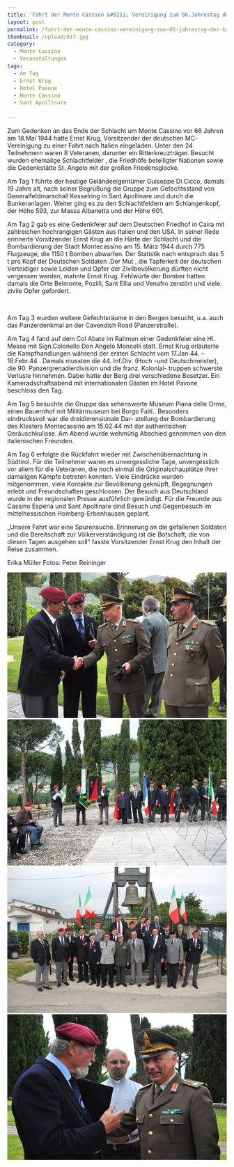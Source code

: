 ```yaml
---
title: 'Fahrt der Monte Cassino &#8211; Vereinigung zum 66.Jahrestag der Kämpfe'
layout: post
permalink: /fahrt-der-monte-cassino-vereinigung-zum-66-jahrestag-der-kampfe/
thumbnail: /upload/017.jpg
category:
  - Monte Cassino
  - Veranstaltungen
tags:
  - Am Tag
  - Ernst Krug
  - Hotel Pavone
  - Monte Cassino
  - Sant Apollinare

---
```

Zum Gedenken an das Ende der Schlacht um Monte Cassino vor 66 Jahren am 18.Mai 1944 hatte Ernst Krug, Vorsitzender der deutschen MC-Vereinigung zu einer Fahrt nach Italien eingeladen. Unter den 24 Teilnehmern waren 8 Veteranen, darunter ein Ritterkreuzträger. Besucht wurden ehemalige Schlachtfelder , die Friedhöfe beteiligter Nationen sowie die Gedenkstätte St. Angelo mit der großen Friedensglocke.

Am Tag 1 führte der heutige Geländeeigentümer Guiseppe Di Cicco, damals 19 Jahre alt, nach seiner Begrüßung die Gruppe zum Gefechtsstand von Generalfeldmarschall Kesselring in Sant Apollinare und durch die Bunkeranlagen. Weiter ging es zu den Schlachtfeldern am Schlangenkopf, der Höhe 593, zur Massa Albanetta und der Höhe 601.

Am Tag 2 gab es eine Gedenkfeier auf dem Deutschen Friedhof in Caira mit zahlreichen hochrangigen Gästen aus Italien und den USA. In seiner Rede erinnerte Vorsitzender Ernst Krug an die Härte der Schlacht und die Bombardierung der Stadt Montecassino am 15. März 1944 durch 775 Flugzeuge, die 1150 t Bomben abwarfen. Der Statistik nach entsprach das 5 t pro Kopf der Deutschen Soldaten .Der Mut , die Tapferkeit der deutschen Verteidiger sowie Leiden und Opfer der Zivilbevölkerung dürften nicht vergessen werden, mahnte Ernst Krug. Fehlwürfe der Bomber hatten damals die Orte Belmonte, Pozilli, Sant Ellia und Venafro zerstört und viele zivile Opfer gefordert.

&nbsp;

Am Tag 3 wurden weitere Gefechtsräume in den Bergen besucht, u.a. auch das Panzerdenkmal an der Cavendish Road (Panzerstraße).

Am Tag 4 fand auf dem Col Abate im Rahmen einer Gedenkfeier eine Hl. Messe mit Sign.Colonello Don Angelo Moncelli statt. Ernst Krug erläuterte die Kampfhandlungen während der ersten Schlacht vom 17.Jan.44. – 18.Febr.44 . Damals mussten die 44. Inf.Div. (Hoch -und Deutschmeister), die 90. Panzergrenadierdivision und die franz. Kolonial- truppen schwerste Verluste hinnehmen. Dabei hatte der Berg drei verschiedene Besetzer. Ein Kameradschaftsabend mit internationalen Gästen im Hotel Pavone beschloss den Tag.

Am Tag 5 besuchte die Gruppe das sehenswerte Museum Piana delle Orme, einen Bauernhof mit Militärmuseum bei Borgo Faiti.. Besonders eindrucksvoll war die dreidimensionale Dar- stellung der Bombardierung des Klosters Montecassino am 15.02.44 mit der authentischen Geräuschkulisse. Am Abend wurde wehmütig Abschied genommen von den italienischen Freunden.

Am Tag 6 erfolgte die Rückfahrt wieder mit Zwischenübernachtung in Südtirol.
Für die Teilnehmer waren es unvergessliche Tage, unvergesslich vor allem für die Veteranen, die noch einmal die Originalschauplätze ihrer damaligen Kämpfe betreten konnten. Viele Eindrücke wurden mitgenommen, viele Kontakte zur Bevölkerung geknüpft, Begegnungen erlebt und Freundschaften geschlossen.
Der Besuch aus Deutschland wurde in der regionalen Presse ausführlich gewürdigt. Für die Freunde aus Cassino Esperia und Sant Apollinare sind Besuch und Gegenbesuch im mittelhessischen Homberg-Erbenhausen geplant.

„Unsere Fahrt war eine Spurensuche. Erinnerung an die gefallenen Soldaten und die Bereitschaft zur Völkerverständigung ist die Botschaft, die von diesen Tagen ausgehen soll“ fasste Vorsitzender Ernst Krug den Inhalt der Reise zusammen.

Erika Müller
Fotos: Peter Reininger


[![](/upload/023.jpg)](/upload/023.jpg)
[![](/upload/032.jpg)](/upload/032.jpg)
[![](/upload/052.jpg)](/upload/052.jpg)
[![](/upload/062.jpg)](/upload/062.jpg)
